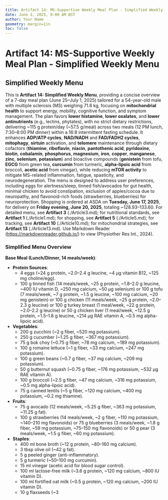 
```yaml
---
title: Artifact 14: MS-Supportive Weekly Meal Plan - Simplified Weekly Menu
date: June 3, 2025, 8:00 AM BST
author: Your Name
geometry: margin=1in
toc: false
---
```

# Artifact 14: MS-Supportive Weekly Meal Plan - Simplified Weekly Menu

## Simplified Weekly Menu

This is **Artifact 14: Simplified Weekly Menu**, providing a concise overview of a 7-day meal plan (June 25–July 1, 2025) tailored for a 54-year-old male with multiple sclerosis (MS) weighing 71.8 kg, focusing on **mitochondrial health** to support energy, mobility, cognitive function, and symptom management. The plan favors **lower histamine**, **lower oxalates**, and **lower antinutrients** (e.g., lectins, phytates), with no strict dietary restrictions, delivering \~115 g protein/day (\~57.5 g/meal) across two meals (12 PM lunch, 7:30–8:00 PM dinner) within a 16:8 intermittent fasting schedule. It enhances **ADP/ATP cycles**, **NAD/NADH** and **FAD/FADH2 cycles**, **mitophagy**, **sirtuin** activation, and **telomere** maintenance through dietary cofactors (**thiamine**, **riboflavin**, **niacin**, **pantothenic acid**, **pyridoxine**, **biotin**, **cobalamin**, **phosphorus**, **magnesium**, **iron**, **copper**, **manganese**, **zinc**, **selenium**, **potassium**) and bioactive compounds (**genistein** from tofu, **EGCG** from green tea, **curcumin** from turmeric, **alpha-lipoic acid** from broccoli, **acetic acid** from vinegar), while reducing **mTOR activity** to mitigate MS-related inflammation, fatigue, spasticity, and neurodegeneration. The menu is designed to address user preferences, including eggs for alertness/sleep, tinned fish/avocados for gut health, minimal chicken to avoid constipation, exclusion of apples/cocoa due to neuropathy, and flavonoid-rich foods (strawberries, blueberries) for neuroprotection. Shopping is ordered at ASDA on **Tuesday, June 17, 2025**, for delivery on **Friday evening, June 20, 2025**, totaling \~$128.93–$133.60. For detailed menu, see **Artifact 3** (./Article3.md); for nutritional standards, see **Artifact 1** (./Article1.md); for shopping, see **Artifact 5** (./Article5.md); for tracking, see **Artifact 10** (./Article10.md); for mitochondrial strategies, see **Artifact 13** (./Article13.md). Use Markdown Reader (https://markdownreader.github.io/) to view (Physiother Res Int., 2024).

### Simplified Menu Overview

**Base Meal (Lunch/Dinner, 14 meals/week)**:

- **Protein Sources**:
  - 4 eggs (\~24 g protein, \~2.0–2.4 g leucine, \~4 µg vitamin B12, \~125 mg choline/egg).
  - 100 g tinned fish (14 meals/week, \~25 g protein, \~1.8–2.0 g leucine, \~400 IU vitamin D, \~250 mg calcium, \~50 µg selenium) or 100 g tofu (7 meals/week, \~7 g protein, \~1.5 g leucine, \~100 mg calcium, \~20 mg genistein) or 100 g chicken (11 meals/week, \~25 g protein, \~2.0–2.3 g leucine) or 100 g turkey breast (1 meal/week, \~22 g protein, \~2.0–2.2 g leucine) or 50 g chicken liver (1 meal/week, \~12.5 g protein, \~1.5–1.8 g leucine, \~214 µg RAE vitamin A, \~0.5 mg alpha-lipoic acid).
- **Vegetables**:
  - 200 g zucchini (\~2 g fiber, \~520 mg potassium).
  - 250 g cucumber (\~1.25 g fiber, \~367 mg potassium).
  - 75 g bok choy (\~0.75 g fiber, \~78 mg calcium, \~189 mg potassium).
  - 100 g romaine lettuce (\~1 g fiber, \~33 mg calcium, \~247 mg potassium).
  - 100 g green beans (\~0.7 g fiber, \~37 mg calcium, \~209 mg potassium).
  - 50 g butternut squash (\~0.75 g fiber, \~176 mg potassium, \~532 µg RAE vitamin A).
  - 100 g broccoli (\~2.5 g fiber, \~47 mg calcium, \~316 mg potassium, \~0.5 mg alpha-lipoic acid).
  - 75 g canned lentils (\~5 g fiber, \~120 mg calcium, \~400 mg potassium, \~0.2 mg thiamine).
- **Fruits**:
  - 75 g avocado (12 meals/week, \~5.25 g fiber, \~363 mg potassium, \~11.25 g fat).
  - 100 g strawberries (14 meals/week, \~2 g fiber, \~110 mg potassium, \~140–210 mg flavonoids) or 75 g blueberries (3 meals/week, \~1.8 g fiber, \~59 mg potassium, \~75–150 mg flavonoids) or 50 g pear (3 meals/week, \~1.5 g fiber, \~60 mg potassium).
- **Staples**:
  - 400 ml bone broth (\~12 g protein, \~80–160 mg calcium).
  - 3 tbsp olive oil (\~42 g fat).
  - 5 g peeled ginger (anti-inflammatory).
  - 5 g turmeric (\~50–100 mg curcumin).
  - 15 ml vinegar (acetic acid for blood sugar control).
  - 100 ml lactose-free milk (\~3.6 g protein, \~120 mg calcium, \~800 IU vitamin D).
  - 100 ml fortified oat milk (\~0.5 g protein, \~120 mg calcium, \~200 IU vitamin D).
  - 10 g flaxseeds (\~3